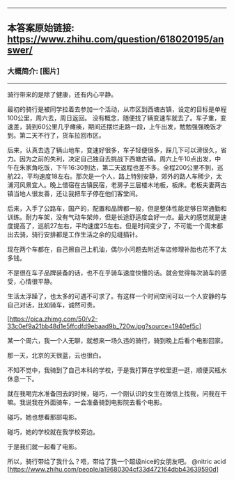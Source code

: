 ----------------------------------------
## 本答案原始链接: https://www.zhihu.com/question/618020195/answer/
### 大概简介: [图片]
----------------------------------------
骑行带来的是除了健康，还有内心平静。

最初的骑行是被同学拉着去参加一个活动，从市区到西塘古镇，设定的目标是单程100公里，周六去，周日返回。 没有概念，随便找了辆变速车就去了。车子重，变速差，骑到60公里几乎瘫痪，期间还摆烂走路一段，上午出发，勉勉强强晚饭才到。第二天不行了，货车拉回市区。

后来，认真去选了辆山地车，变速好很多，车子轻便很多，踩几下可以滑很久，省力。因为之前的失利，决定自己独自去挑战下西塘古镇。周六上午10点出发，中午在朱家角吃饭，下午16:30到达，第二天返程也差不多。全程200公里不到，巡航22，平均速度18左右。那次是一个人，路上特别安静，郊外的路人车稀少，太浦河风景宜人。晚上借宿在古镇民宿，老房子三层楼木地板，板床。老板夫妻两古镇当地人很友善，还让我把车子停在他们客堂间。

后来，入手了公路车，国产的，配置和品牌都一般，但是整体性能足够日常通勤和训练。耐力车架，没有气动车架帅，但是长途舒适度会好一点。最大的感觉就是速度提高了，巡航27左右，平均速度25左右。但是时间变少了，不可能一个周末都出去骑，骑行安排都是工作生活之余的见缝插针。

现在两个车都在，自己擦自己上机油，偶尔小问题去附近车店修理补胎也花不了太多钱。

不是很在车子品牌装备的话，也不在乎骑车速度快慢的话。就会觉得每次骑车的感受，心情很平静。

生活太浮躁了，也太多的可遇不可求了。有这样一个时间空间可以一个人安静的与自己对话，比如骑车，诚然可贵。

[https://pica.zhimg.com/50/v2-33c0ef9a21bb48d1e5ffcdfd9ebaad9b_720w.jpg?source=1940ef5c]



某一个周六，我一个人无聊，就想来一场久违的骑行，骑到晚上后看个电影回家。

那一天，北京的天很蓝，云也很白。

不知不觉中，我骑到了自己本科的学校，于是我打算在学校里逛一逛，顺便买瓶水休息一下。

就在我喝完水准备回去的时候，碰巧，一个刚认识的女生在微信上找我，问我在干嘛。我说我在外面骑车，一会准备骑到电影院去看个电影。

碰巧，她也想看那部电影。

碰巧，她的学校就在我学校旁边。

于是我们就一起看了电影。

所以，骑行带给了我什么？唔，带给了我一个超级nice的女朋友吧。 @nitric acid [https://www.zhihu.com/people/a19680304cf33d472164dbb43639590d]